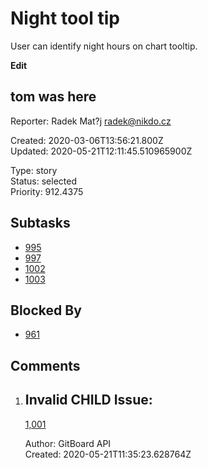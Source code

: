 # Night tool tip

User can identify night hours on chart tooltip.

**Edit**

## **tom was here**

Reporter: Radek Mat?j <radek@nikdo.cz>  

Created: 2020-03-06T13:56:21.800Z  
Updated: 2020-05-21T12:11:45.510965900Z

Type: story  
Status: selected  
Priority: 912.4375

## Subtasks
- [995](995.md "Add blackest theme")
- [997](997.md "Yet another one")
- [1002](1002.md "This is another subtask")
- [1003](1003.md "Yet another another issue")

## Blocked By
- [961](961.md "User detail tabs")

## Comments
1.  ## Invalid CHILD Issue:
    [1,001](1,001.md "This needs to be done")

    Author: GitBoard API  
    Created: 2020-05-21T11:35:23.628764Z  

